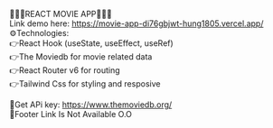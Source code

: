 🎉🎉🎉REACT MOVIE APP🎉🎉🎉  
Link demo here: https://movie-app-di76gbjwt-hung1805.vercel.app/  
⚙️Technologies:  
👉React Hook (useState, useEffect, useRef)  
👉The Moviedb for movie related data  
👉React Router v6 for routing  
👉Tailwind Css for styling and resposive

📝Get APi key: https://www.themoviedb.org/  
📝Footer Link Is Not Available O.O
